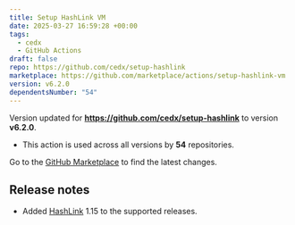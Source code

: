 ```yaml
---
title: Setup HashLink VM
date: 2025-03-27 16:59:28 +00:00
tags:
  - cedx
  - GitHub Actions
draft: false
repo: https://github.com/cedx/setup-hashlink
marketplace: https://github.com/marketplace/actions/setup-hashlink-vm
version: v6.2.0
dependentsNumber: "54"
---
```



Version updated for **https://github.com/cedx/setup-hashlink** to version **v6.2.0**.
- This action is used across all versions by **54** repositories.

Go to the [GitHub Marketplace](https://github.com/marketplace/actions/setup-hashlink-vm) to find the latest changes.

## Release notes

- Added [HashLink](https://hashlink.haxe.org) 1.15 to the supported releases.

